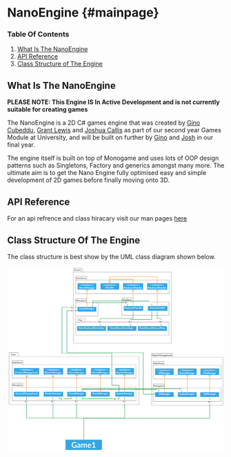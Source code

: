 NanoEngine	{#mainpage}
========

###  Table Of Contents

1. [What Is The NanoEngine](#what-is--the-nanoengine)
2. [API Reference](#api-refrence)
3. [Class Structure of The Engine](#class-structure-of-the-engine)

## What Is The NanoEngine 

**PLEASE NOTE: This Engine IS In Active Development and is not currently suitable for creating games**

The NanoEngine is a 2D C# games engine that was created by [Gino Cubeddu](https://github.com/GinoCubeddu), [Grant Lewis](https://github.com/Glewisguy123) and [Joshua Callis](https://github.com/joshuajordancallis) as part of our second year Games Module at University, and will be built on further by [Gino](https://github.com/GinoCubeddu) and [Josh](https://github.com/joshuajordancallis) in our final year.

The engine itself is built on top of Monogame and uses lots of OOP design patterns such as Singletons, Factory and generics amongst many more. The ultimate aim is to get the Nano Engine fully optimised easy and simple development of 2D games before finally moving onto 3D.

## API Reference

For an api refrence and class hiracary visit our man pages [here]()



## Class Structure Of The Engine



The class structure is best show by the UML class diagram shown below.

![Nano Engine Class Diagram](docs/NanoEngine.png)